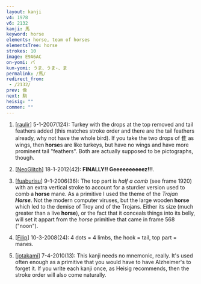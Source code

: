 ```yaml
---
layout: kanji
v4: 1978
v6: 2132
kanji: 馬
keyword: horse
elements: horse, team of horses
elementsTree: horse
strokes: 10
image: E9A6AC
on-yomi: バ
kun-yomi: うま、うま-、ま
permalink: /馬/
redirect_from:
 - /2132/
prev: 像
next: 駒
heisig: ""
commen: ""
---
```


1) [<a href="http://kanji.koohii.com/profile/raulir">raulir</a>] 5-1-2007(124): Turkey with the drops at the top removed and tail feathers added (this matches stroke order and there are the tail feathers already, why not have the whole bird). If you take the two drops of 隹 as wings, then<strong> horse</strong>s are like turkeys, but have no wings and have more prominent tail &quot;feathers&quot;. Both are actually supposed to be pictographs, though.

2) [<a href="http://kanji.koohii.com/profile/NeoGlitch">NeoGlitch</a>] 18-1-2012(42): <strong>FINALLY!! Geeeeeeeeeez!!!</strong>.

3) [<a href="http://kanji.koohii.com/profile/fuaburisu">fuaburisu</a>] 9-1-2006(36): The top part is <em>half a comb</em> (see frame 1920) with an extra vertical stroke to account for a sturdier version used to comb a<strong> horse</strong> mane. As a primitive I used the theme of the <em>Trojan<strong> Horse</strong></em>. Not the modern computer viruses, but the large wooden<strong> horse</strong> which led to the demise of Troy and of the Trojans. Either its size (much greater than a live<strong> horse</strong>), or the fact that it conceals things into its belly, will set it appart from the <em>horse</em> primitive that came in frame 568 (&quot;noon&quot;).

4) [<a href="http://kanji.koohii.com/profile/Filip">Filip</a>] 10-3-2008(24): 4 dots = 4 limbs, the hook = tail, top part = manes.

5) [<a href="http://kanji.koohii.com/profile/jotakami">jotakami</a>] 7-4-2010(13): This kanji needs no mnemonic, really. It&#039;s used often enough as a primitive that you would have to have Alzheimer&#039;s to forget it. If you write each kanji once, as Heisig recommends, then the stroke order will also come naturally.


